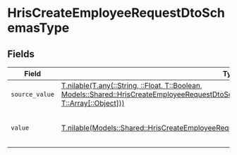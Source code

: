 # HrisCreateEmployeeRequestDtoSchemasType


## Fields

| Field                                                                                                                                                                                                                                                  | Type                                                                                                                                                                                                                                                   | Required                                                                                                                                                                                                                                               | Description                                                                                                                                                                                                                                            | Example                                                                                                                                                                                                                                                |
| ------------------------------------------------------------------------------------------------------------------------------------------------------------------------------------------------------------------------------------------------------ | ------------------------------------------------------------------------------------------------------------------------------------------------------------------------------------------------------------------------------------------------------ | ------------------------------------------------------------------------------------------------------------------------------------------------------------------------------------------------------------------------------------------------------ | ------------------------------------------------------------------------------------------------------------------------------------------------------------------------------------------------------------------------------------------------------ | ------------------------------------------------------------------------------------------------------------------------------------------------------------------------------------------------------------------------------------------------------ |
| `source_value`                                                                                                                                                                                                                                         | [T.nilable(T.any(::String, ::Float, T::Boolean, Models::Shared::HrisCreateEmployeeRequestDtoSchemasNationalIdentityNumberType4, T::Array[::Object]))](../../models/shared/hriscreateemployeerequestdtoschemasnationalidentitynumbertypesourcevalue.md) | :heavy_minus_sign:                                                                                                                                                                                                                                     | N/A                                                                                                                                                                                                                                                    |                                                                                                                                                                                                                                                        |
| `value`                                                                                                                                                                                                                                                | [T.nilable(Models::Shared::HrisCreateEmployeeRequestDtoSchemasNationalIdentityNumberTypeValue)](../../models/shared/hriscreateemployeerequestdtoschemasnationalidentitynumbertypevalue.md)                                                             | :heavy_minus_sign:                                                                                                                                                                                                                                     | The type of the national identity number                                                                                                                                                                                                               | ssn                                                                                                                                                                                                                                                    |